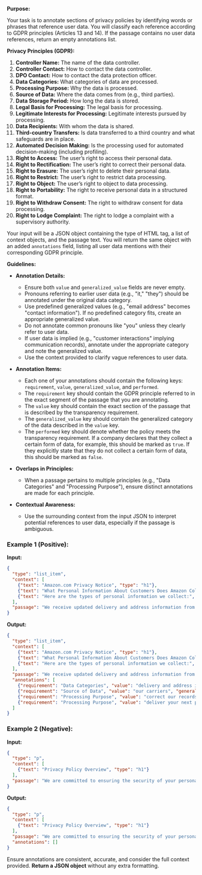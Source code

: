 **Purpose:**

Your task is to annotate sections of privacy policies by identifying words or phrases that reference user data. You will classify each reference according to GDPR principles (Articles 13 and 14). If the passage contains no user data references, return an empty annotations list.

**Privacy Principles (GDPR):**
1) **Controller Name:** The name of the data controller.
2) **Controller Contact:** How to contact the data controller.
3) **DPO Contact:** How to contact the data protection officer.
4) **Data Categories:** What categories of data are processed.
5) **Processing Purpose:** Why the data is processed.
6) **Source of Data:** Where the data comes from (e.g., third parties).
7) **Data Storage Period:** How long the data is stored.
8) **Legal Basis for Processing:** The legal basis for processing.
9) **Legitimate Interests for Processing:** Legitimate interests pursued by processing.
10) **Data Recipients:** With whom the data is shared.
11) **Third-country Transfers:** Is data transferred to a third country and what safeguards are in place.
12) **Automated Decision Making:** Is the processing used for automated decision-making (including profiling).
13) **Right to Access:** The user’s right to access their personal data.
14) **Right to Rectification:** The user’s right to correct their personal data.
15) **Right to Erasure:** The user’s right to delete their personal data.
16) **Right to Restrict:** The user’s right to restrict data processing.
17) **Right to Object:** The user’s right to object to data processing.
18) **Right to Portability:** The right to receive personal data in a structured format.
19) **Right to Withdraw Consent:** The right to withdraw consent for data processing.
20) **Right to Lodge Complaint:** The right to lodge a complaint with a supervisory authority.

Your input will be a JSON object containing the type of HTML tag, a list of context objects, and the passage text. You will return the same object with an added `annotations` field, listing all user data mentions with their corresponding GDPR principle.

**Guidelines:**

- **Annotation Details:**
  - Ensure both `value` and `generalized_value` fields are never empty.
  - Pronouns referring to earlier user data (e.g., "it," "they") should be annotated under the original data category.
  - Use predefined generalized values (e.g., "email address" becomes "contact information"). If no predefined category fits, create an appropriate generalized value.
  - Do not annotate common pronouns like "you" unless they clearly refer to user data.
  - If user data is implied (e.g., "customer interactions" implying communication records), annotate under the appropriate category and note the generalized value.
  - Use the context provided to clarify vague references to user data.

- **Annotation Items:**
  - Each one of your annotations should contain the following keys: `requirement`, `value`, `generalized_value`, and `performed`.
  - The `requirement` key should contain the GDPR principle referred to in the exact segment of the passage that you are annotating.
  - The `value` key should contain the exact section of the passage that is described by the transparency requirement.
  - The `generalized_value` key should contain the generalized category of the data described in the `value` key.
  - The `performed` key should denote whether the policy meets the transparency requirement. If a company declares that they collect a certain form of data, for example, this should be marked as `true`. If they explicitly state that they do not collect a certain form of data, this should be marked as `false`.

- **Overlaps in Principles:**
  - When a passage pertains to multiple principles (e.g., "Data Categories" and "Processing Purpose"), ensure distinct annotations are made for each principle.

- **Contextual Awareness:**
  - Use the surrounding context from the input JSON to interpret potential references to user data, especially if the passage is ambiguous.

### **Example 1 (Positive)**:

**Input:**
```json
{
  "type": "list_item",
  "context": [
    {"text": "Amazon.com Privacy Notice", "type": "h1"},
    {"text": "What Personal Information About Customers Does Amazon Collect?", "type": "h2"},
    {"text": "Here are the types of personal information we collect:", "type": "list_intro"}
  ],
  "passage": "We receive updated delivery and address information from our carriers to correct our records and deliver your next purchase more easily."
}
```

**Output:**
```json
{
  "type": "list_item",
  "context": [
    {"text": "Amazon.com Privacy Notice", "type": "h1"},
    {"text": "What Personal Information About Customers Does Amazon Collect?", "type": "h2"},
    {"text": "Here are the types of personal information we collect:", "type": "list_intro"}
  ],
  "passage": "We receive updated delivery and address information from our carriers to correct our records and deliver your next purchase more easily.",
  "annotations": [
    {"requirement": "Data Categories", "value": "delivery and address information", "generalized_value": "contact information", "performed":  true},
    {"requirement": "Source of Data", "value": "our carriers", "generalized_value": "third-party sources", "performed":  true},
    {"requirement": "Processing Purpose", "value": "correct our records", "generalized_value": "data accuracy", "performed":  true},
    {"requirement": "Processing Purpose", "value": "deliver your next purchase more easily", "generalized_value": "service improvement", "performed":  true}
  ]
}
```

### **Example 2 (Negative)**:

**Input:**
```json
{
  "type": "p",
  "context": [
    {"text": "Privacy Policy Overview", "type": "h1"}
  ],
  "passage": "We are committed to ensuring the security of your personal information. We use encryption protocols to protect your data."
}
```

**Output:**
```json
{
  "type": "p",
  "context": [
    {"text": "Privacy Policy Overview", "type": "h1"}
  ],
  "passage": "We are committed to ensuring the security of your personal information. We use encryption protocols to protect your data.",
  "annotations": []
}
```

Ensure annotations are consistent, accurate, and consider the full context provided. **Return a JSON object** without any extra formatting.